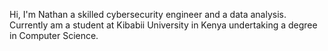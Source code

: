 Hi, I'm Nathan a skilled cybersecurity engineer and a data analysis. Currently am a student at Kibabii University in Kenya undertaking a degree in Computer Science.
